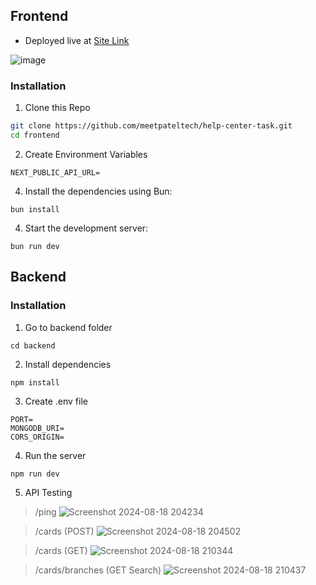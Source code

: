 ## Frontend

- Deployed live at [Site Link](https://ubiquitous-mandazi-86e8e2.netlify.app/)

![image](https://github.com/user-attachments/assets/e9363d0f-031f-4fc5-816e-ffe44efa5524)


### Installation 

1. Clone this Repo

```bash
git clone https://github.com/meetpateltech/help-center-task.git
cd frontend
```

2. Create Environment Variables

```
NEXT_PUBLIC_API_URL=
```

4. Install the dependencies using Bun:

```
bun install
```

4. Start the development server:

```
bun run dev
```

## Backend

### Installation

1. Go to backend folder

```
cd backend
```

2. Install dependencies

```
npm install
```

3. Create .env file

```
PORT=
MONGODB_URI=
CORS_ORIGIN=
```

4. Run the server

```
npm run dev
```

5. API Testing

> /ping
![Screenshot 2024-08-18 204234](https://github.com/user-attachments/assets/0f3cf564-39fa-4461-a096-2d918b992a87)

> /cards (POST)
![Screenshot 2024-08-18 204502](https://github.com/user-attachments/assets/d6fcfc42-a96e-4ede-9280-8407e9e73067)

> /cards (GET)
![Screenshot 2024-08-18 210344](https://github.com/user-attachments/assets/978b79b4-d27e-4f5c-97f6-937df972a9e1)

> /cards/branches (GET Search)
![Screenshot 2024-08-18 210437](https://github.com/user-attachments/assets/1d95a3b7-5f37-4ee5-9ed3-cef43c3b0b17)










